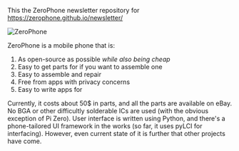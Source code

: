 This the ZeroPhone newsletter repository for https://zerophone.github.io/newsletter/

![ZeroPhone](/newsletter/images/ZeroPhone1.jpg)

ZeroPhone is a mobile phone that is:  
1) As open-source as possible *while also being cheap*  
2) Easy to get parts for if you want to assemble one  
3) Easy to assemble and repair  
4) Free from apps with privacy concerns  
5) Easy to write apps for

Currently, it costs about 50$ in parts, and all the parts are available on eBay. No BGA or other difficultly solderable ICs are used (with the obvious exception of Pi Zero). User interface is written using Python, and there's a phone-tailored UI framework in the works (so far, it uses pyLCI for interfacing). However, even current state of it is further that other projects have come.
